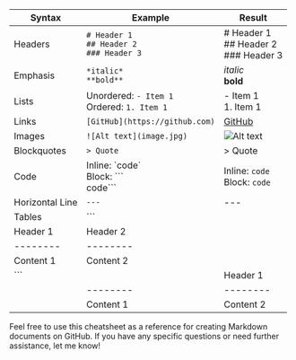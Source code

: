
| Syntax            | Example                                       | Result                 |
|-------------------|-----------------------------------------------|------------------------|
| Headers           | `# Header 1`<br>`## Header 2`<br>`### Header 3` | # Header 1<br>## Header 2<br>### Header 3 |
| Emphasis          | `*italic*`<br>`**bold**`                      | *italic*<br>**bold**   |
| Lists             | Unordered: `- Item 1`<br>Ordered: `1. Item 1`  | - Item 1<br>1. Item 1  |
| Links             | `[GitHub](https://github.com)`                | [GitHub](https://github.com) |
| Images            | `![Alt text](image.jpg)`                      | ![Alt text](image.jpg) |
| Blockquotes       | `> Quote`                                     | > Quote                |
| Code              | Inline: \`code\`<br>Block: \```<br>code\```   | Inline: `code`<br>Block: ```code``` |
| Horizontal Line   | `---`                                          | ---                    |
| Tables            | ```
  | Header 1 | Header 2 |
  | -------- | -------- |
  | Content 1| Content 2|
  ```                                             | | Header 1 | Header 2 |
                                                    | -------- | -------- |
                                                    | Content 1| Content 2| |

Feel free to use this cheatsheet as a reference for creating Markdown documents on GitHub. If you have any specific questions or need further assistance, let me know!
